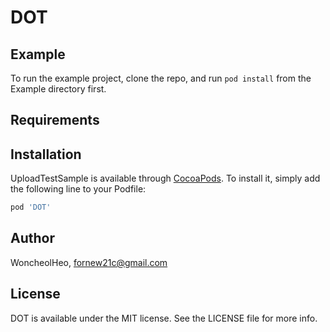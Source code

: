 # DOT


## Example

To run the example project, clone the repo, and run `pod install` from the Example directory first.

## Requirements

## Installation

UploadTestSample is available through [CocoaPods](https://cocoapods.org). To install
it, simply add the following line to your Podfile:

```ruby
pod 'DOT'
```

## Author

WoncheolHeo, fornew21c@gmail.com

## License

DOT is available under the MIT license. See the LICENSE file for more info.
